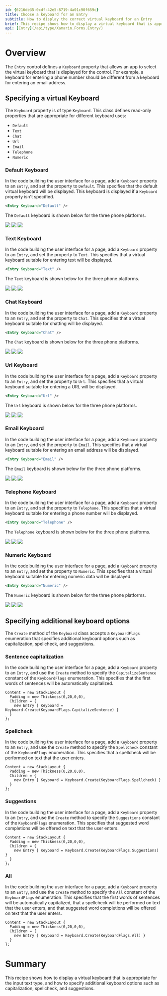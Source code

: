 ```yaml
---
id: {6216de35-0cdf-42e5-8719-4a01c90f659c}
title: Choose a keyboard for an Entry
subtitle: How to display the correct virtual keyboard for an Entry
brief: This recipe shows how to display a virtual keyboard that is appropriate for the input text type, and how to specify additional keyboard options such as capitalization, spellcheck, and suggestions.
api: [Entry](/api/type/Xamarin.Forms.Entry/)
---
```


# Overview

The `Entry` control defines a `Keyboard` property that allows an app to select the virtual keyboard that is displayed for the control. For example, a keyboard for entering a phone number should be different from a keyboard for entering an email address.

## Specifying a virtual Keyboard

The `Keyboard` property is of type `Keyboard`. This class defines read-only properties that are appropriate for different keyboard uses: 

- `Default`
- `Text`
- `Chat`
- `Url`
- `Email`
- `Telephone`
- `Numeric`

### Default Keyboard

In the code building the user interface for a page, add a `Keyboard` property to an `Entry`, and set the property to `Default`. This specifies that the default virtual keyboard will be displayed. This keyboard is displayed if a `Keyboard` property isn't specified.

```xml
<Entry Keyboard="Default" />
```

The `Default` keyboard is shown below for the three phone platforms.

![](Images/default-winphone.png) ![](Images/default-ios.png) ![](Images/default-android.png)

### Text Keyboard

In the code building the user interface for a page, add a `Keyboard` property to an `Entry`, and set the property to `Text`. This specifies that a virtual keyboard suitable for entering text will be displayed.

```xml
<Entry Keyboard="Text" />
```

The `Text` keyboard is shown below for the three phone platforms.

![](Images/text-winphone.png) ![](Images/text-ios.png) ![](Images/text-android.png)

### Chat Keyboard

In the code building the user interface for a page, add a `Keyboard` property to an `Entry`, and set the property to `Chat`. This specifies that a virtual keyboard suitable for chatting will be displayed.

```xml
<Entry Keyboard="Chat" />
```

The `Chat` keyboard is shown below for the three phone platforms.

![](Images/chat-winphone.png) ![](Images/chat-ios.png) ![](Images/chat-android.png)

### Url Keyboard

In the code building the user interface for a page, add a `Keyboard` property to an `Entry`, and set the property to `Url`. This specifies that a virtual keyboard suitable for entering a URL will be displayed.

```xml
<Entry Keyboard="Url" />
```

The `Url` keyboard is shown below for the three phone platforms.

![](Images/url-winphone.png) ![](Images/url-ios.png) ![](Images/url-android.png)

### Email Keyboard

In the code building the user interface for a page, add a `Keyboard` property to an `Entry`, and set the property to `Email`. This specifies that a virtual keyboard suitable for entering an email address will be displayed.

```xml
<Entry Keyboard="Email" />
```

The `Email` keyboard is shown below for the three phone platforms.

![](Images/email-winphone.png) ![](Images/email-ios.png) ![](Images/email-android.png)

### Telephone Keyboard

In the code building the user interface for a page, add a `Keyboard` property to an `Entry`, and set the property to `Telephone`. This specifies that a virtual keyboard suitable for entering a phone number will be displayed.

```xml
<Entry Keyboard="Telephone" />
```

The `Telephone` keyboard is shown below for the three phone platforms.

![](Images/telephone-winphone.png) ![](Images/telephone-ios.png) ![](Images/telephone-android.png)

### Numeric Keyboard

In the code building the user interface for a page, add a `Keyboard` property to an `Entry`, and set the property to `Numeric`. This specifies that a virtual keyboard suitable for entering numeric data will be displayed.

```xml
<Entry Keyboard="Numeric" />
```

The `Numeric` keyboard is shown below for the three phone platforms.

![](Images/numeric-winphone.png) ![](Images/numeric-ios.png) ![](Images/numeric-android.png)

## Specifying additional keyboard options

The `Create` method of the `Keyboard` class accepts a `KeyboardFlags` enumeration that specifies additional keyboard options such as capitalization, spellcheck, and suggestions.

### Sentence capitalization

In the code building the user interface for a page, add a `Keyboard` property to an `Entry`, and use the `Create` method to specify the `CapitalizeSentence` constant of the `KeyboardFlags` enumeration. This specifies that the first words of sentences will be automatically capitalized.

```
Content = new StackLayout {
  Padding = new Thickness(0,20,0,0),
  Children = {
    new Entry { Keyboard = Keyboard.Create(KeyboardFlags.CapitalizeSentence) }
  }
};
```

### Spellcheck

In the code building the user interface for a page, add a `Keyboard` property to an `Entry`, and use the `Create` method to specify the `SpellCheck` constant of the `KeyboardFlags` enumeration. This specifies that a spellcheck will be performed on text that the user enters.

```
Content = new StackLayout {
  Padding = new Thickness(0,20,0,0),
  Children = {
    new Entry { Keyboard = Keyboard.Create(KeyboardFlags.Spellcheck) }
  }
};
```

### Suggestions

In the code building the user interface for a page, add a `Keyboard` property to an `Entry`, and use the `Create` method to specify the `Suggestions` constant of the `KeyboardFlags` enumeration. This specifies that suggested word completions will be offered on text that the user enters.

```
Content = new StackLayout {
  Padding = new Thickness(0,20,0,0),
  Children = {
    new Entry { Keyboard = Keyboard.Create(KeyboardFlags.Suggestions) }
  }
};
```

### All

In the code building the user interface for a page, add a `Keyboard` property to an `Entry`, and use the `Create` method to specify the `All` constant of the `KeyboardFlags` enumeration. This specifies that the first words of sentences will be automatically capitalized, that a spellcheck will be performed on text that the user enters, and that suggested word completions will be offered on text that the user enters.

```
Content = new StackLayout {
  Padding = new Thickness(0,20,0,0),
  Children = {
    new Entry { Keyboard = Keyboard.Create(KeyboardFlags.All) }
  }
};
```

# Summary

This recipe shows how to display a virtual keyboard that is appropriate for the input text type, and how to specify additional keyboard options such as capitalization, spellcheck, and suggestions.